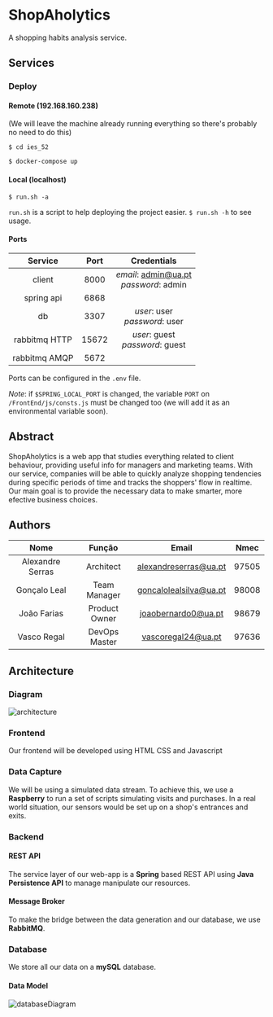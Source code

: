 # ShopAholytics
A shopping habits analysis service.


## Services

### Deploy

#### Remote (192.168.160.238)

(We will leave the machine already running everything so there's probably no need to do this)

```$ cd ies_52```

```$ docker-compose up``` 


#### Local (localhost)

```$ run.sh -a```

```run.sh``` is a script to help deploying the project easier. ```$ run.sh -h``` to see usage.

#### Ports

| Service | Port | Credentials |
| :---: | :---: | :---: |
| client | 8000 | *email*: admin@ua.pt<br /> *password*: admin |
| spring api | 6868 | |
| db | 3307 | *user*: user<br /> *password*: user |
| rabbitmq HTTP | 15672 | *user*: guest<br /> *password*: guest |
| rabbitmq AMQP | 5672 | | 

Ports can be configured in the ```.env``` file.

*Note*: if ```$SPRING_LOCAL_PORT``` is changed, the variable ```PORT``` on ```/FrontEnd/js/consts.js```  must be changed too (we will add it as an environmental variable soon).


## Abstract

ShopAholytics is a web app that studies everything related to client behaviour, providing useful info for managers and marketing teams. With our service, companies will be able to quickly analyze shopping tendencies during specific periods of time and tracks the shoppers' flow in realtime. Our main goal is to provide the necessary data to make smarter, more efective business choices.


## Authors

| Nome | Função | Email | Nmec |
| :---: | :---: | :---: | :---: |
| Alexandre Serras | Architect | alexandreserras@ua.pt | 97505 |
| Gonçalo Leal | Team Manager | goncalolealsilva@ua.pt | 98008 |
| João Farias | Product Owner | joaobernardo0@ua.pt | 98679 |
| Vasco Regal | DevOps Master | vascoregal24@ua.pt | 97636 |


## Architecture

### Diagram

![architecture](Schemas/architecture.png)

### Frontend

Our frontend will be developed using HTML CSS and Javascript

### Data Capture

We will be using a simulated data stream. To achieve this, we use a **Raspberry** to run a set of scripts simulating visits and purchases.
In a real world situation, our sensors would be set up on a shop's entrances and exits.

### Backend

#### REST API

The service layer of our web-app is a **Spring** based REST API using **Java Persistence API** to manage manipulate our resources.

#### Message Broker

To make the bridge between the data generation and our database, we use **RabbitMQ**.

### Database

We store all our data on a **mySQL** database.

#### Data Model

![databaseDiagram](Schemas/database.png)




